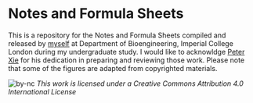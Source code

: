 # Notes and Formula Sheets

This is a repository for the Notes and Formula Sheets compiled and released by [myself](mailto:binghuan.li19@imperial.ac.uk) at Department of Bioengineering, Imperial College London during my undergraduate study. I would like to acknowldge [Peter Xie](mailto:peter.xie19@imperial.ac.uk) for his dedication in preparing and reviewing those work. Please note that some of the figures are adapted from copyrighted materials.

![by-nc](https://binghuan.li/_include/imgs/by-nc.svg)
_This work is licensed under a Creative Commons Attribution 4.0 International License_ 
